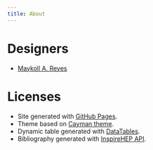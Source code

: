 ```yaml
---
title: About
---
```


# Designers

- [Maykoll A. Reyes](https://github.com/MKReyesH)

# Licenses

- Site generated with <a href="https://pages.github.com">GitHub Pages</a>.
- Theme based on <a href="https://github.com/pages-themes/cayman">Cayman theme</a>.
- Dynamic table generated with <a href="https://datatables.net">DataTables</a>.
- Bibliography generated with <a href="https://github.com/inspirehep/rest-api-doc">InspireHEP API</a>.
